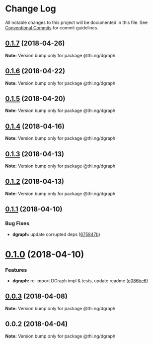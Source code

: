 # Change Log

All notable changes to this project will be documented in this file.
See [Conventional Commits](https://conventionalcommits.org) for commit guidelines.

<a name="0.1.7"></a>
## [0.1.7](https://github.com/thi-ng/umbrella/compare/@thi.ng/dgraph@0.1.6...@thi.ng/dgraph@0.1.7) (2018-04-26)




**Note:** Version bump only for package @thi.ng/dgraph

<a name="0.1.6"></a>
## [0.1.6](https://github.com/thi-ng/umbrella/compare/@thi.ng/dgraph@0.1.5...@thi.ng/dgraph@0.1.6) (2018-04-22)




**Note:** Version bump only for package @thi.ng/dgraph

<a name="0.1.5"></a>
## [0.1.5](https://github.com/thi-ng/umbrella/compare/@thi.ng/dgraph@0.1.4...@thi.ng/dgraph@0.1.5) (2018-04-20)




**Note:** Version bump only for package @thi.ng/dgraph

<a name="0.1.4"></a>
## [0.1.4](https://github.com/thi-ng/umbrella/compare/@thi.ng/dgraph@0.1.3...@thi.ng/dgraph@0.1.4) (2018-04-16)




**Note:** Version bump only for package @thi.ng/dgraph

<a name="0.1.3"></a>
## [0.1.3](https://github.com/thi-ng/umbrella/compare/@thi.ng/dgraph@0.1.2...@thi.ng/dgraph@0.1.3) (2018-04-13)




**Note:** Version bump only for package @thi.ng/dgraph

<a name="0.1.2"></a>
## [0.1.2](https://github.com/thi-ng/umbrella/compare/@thi.ng/dgraph@0.1.1...@thi.ng/dgraph@0.1.2) (2018-04-13)




**Note:** Version bump only for package @thi.ng/dgraph

<a name="0.1.1"></a>
## [0.1.1](https://github.com/thi-ng/umbrella/compare/@thi.ng/dgraph@0.1.0...@thi.ng/dgraph@0.1.1) (2018-04-10)


### Bug Fixes

* **dgraph:** update corrupted deps ([675847b](https://github.com/thi-ng/umbrella/commit/675847b))




<a name="0.1.0"></a>
# [0.1.0](https://github.com/thi-ng/umbrella/compare/@thi.ng/dgraph@0.0.3...@thi.ng/dgraph@0.1.0) (2018-04-10)


### Features

* **dgraph:** re-import DGraph impl & tests, update readme ([e086be6](https://github.com/thi-ng/umbrella/commit/e086be6))




<a name="0.0.3"></a>
## [0.0.3](https://github.com/thi-ng/umbrella/compare/@thi.ng/dgraph@0.0.2...@thi.ng/dgraph@0.0.3) (2018-04-08)




**Note:** Version bump only for package @thi.ng/dgraph

<a name="0.0.2"></a>
## 0.0.2 (2018-04-04)




**Note:** Version bump only for package @thi.ng/dgraph
